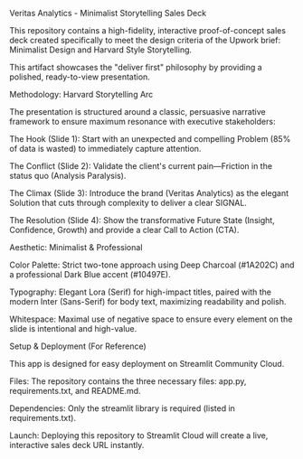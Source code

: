 Veritas Analytics - Minimalist Storytelling Sales Deck

This repository contains a high-fidelity, interactive proof-of-concept sales deck created specifically to meet the design criteria of the Upwork brief: Minimalist Design and Harvard Style Storytelling.

This artifact showcases the "deliver first" philosophy by providing a polished, ready-to-view presentation.

Methodology: Harvard Storytelling Arc

The presentation is structured around a classic, persuasive narrative framework to ensure maximum resonance with executive stakeholders:

The Hook (Slide 1): Start with an unexpected and compelling Problem (85% of data is wasted) to immediately capture attention.

The Conflict (Slide 2): Validate the client's current pain—Friction in the status quo (Analysis Paralysis).

The Climax (Slide 3): Introduce the brand (Veritas Analytics) as the elegant Solution that cuts through complexity to deliver a clear SIGNAL.

The Resolution (Slide 4): Show the transformative Future State (Insight, Confidence, Growth) and provide a clear Call to Action (CTA).

Aesthetic: Minimalist & Professional

Color Palette: Strict two-tone approach using Deep Charcoal (#1A202C) and a professional Dark Blue accent (#10497E).

Typography: Elegant Lora (Serif) for high-impact titles, paired with the modern Inter (Sans-Serif) for body text, maximizing readability and polish.

Whitespace: Maximal use of negative space to ensure every element on the slide is intentional and high-value.

Setup & Deployment (For Reference)

This app is designed for easy deployment on Streamlit Community Cloud.

Files: The repository contains the three necessary files: app.py, requirements.txt, and README.md.

Dependencies: Only the streamlit library is required (listed in requirements.txt).

Launch: Deploying this repository to Streamlit Cloud will create a live, interactive sales deck URL instantly.
